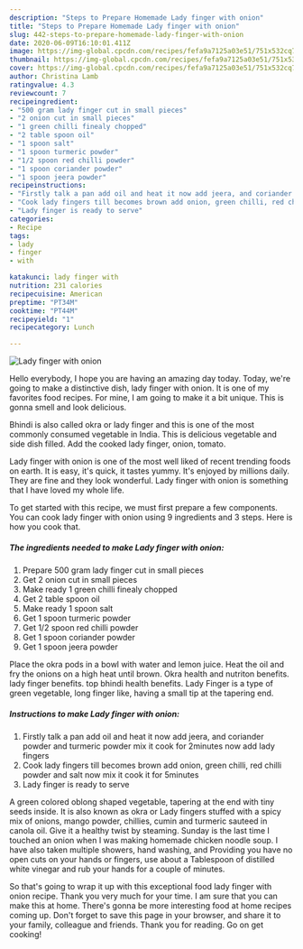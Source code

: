```yaml
---
description: "Steps to Prepare Homemade Lady finger with onion"
title: "Steps to Prepare Homemade Lady finger with onion"
slug: 442-steps-to-prepare-homemade-lady-finger-with-onion
date: 2020-06-09T16:10:01.411Z
image: https://img-global.cpcdn.com/recipes/fefa9a7125a03e51/751x532cq70/lady-finger-with-onion-recipe-main-photo.jpg
thumbnail: https://img-global.cpcdn.com/recipes/fefa9a7125a03e51/751x532cq70/lady-finger-with-onion-recipe-main-photo.jpg
cover: https://img-global.cpcdn.com/recipes/fefa9a7125a03e51/751x532cq70/lady-finger-with-onion-recipe-main-photo.jpg
author: Christina Lamb
ratingvalue: 4.3
reviewcount: 7
recipeingredient:
- "500 gram lady finger cut in small pieces"
- "2 onion cut in small pieces"
- "1 green chilli finealy chopped"
- "2 table spoon oil"
- "1 spoon salt"
- "1 spoon turmeric powder"
- "1/2 spoon red chilli powder"
- "1 spoon coriander powder"
- "1 spoon jeera powder"
recipeinstructions:
- "Firstly talk a pan add oil and heat it now add jeera, and coriander powder and turmeric powder mix it cook for 2minutes now add lady fingers"
- "Cook lady fingers till becomes brown add onion, green chilli, red chilli powder and salt now mix it cook it for 5minutes"
- "Lady finger is ready to serve"
categories:
- Recipe
tags:
- lady
- finger
- with

katakunci: lady finger with 
nutrition: 231 calories
recipecuisine: American
preptime: "PT34M"
cooktime: "PT44M"
recipeyield: "1"
recipecategory: Lunch

---
```



![Lady finger with onion](https://img-global.cpcdn.com/recipes/fefa9a7125a03e51/751x532cq70/lady-finger-with-onion-recipe-main-photo.jpg)

Hello everybody, I hope you are having an amazing day today. Today, we're going to make a distinctive dish, lady finger with onion. It is one of my favorites food recipes. For mine, I am going to make it a bit unique. This is gonna smell and look delicious.

Bhindi is also called okra or lady finger and this is one of the most commonly consumed vegetable in India. This is delicious vegetable and side dish filled. Add the cooked lady finger, onion, tomato.

Lady finger with onion is one of the most well liked of recent trending foods on earth. It is easy, it's quick, it tastes yummy. It's enjoyed by millions daily. They are fine and they look wonderful. Lady finger with onion is something that I have loved my whole life.


To get started with this recipe, we must first prepare a few components. You can cook lady finger with onion using 9 ingredients and 3 steps. Here is how you cook that.

<!--inarticleads1-->

##### The ingredients needed to make Lady finger with onion:

1. Prepare 500 gram lady finger cut in small pieces
1. Get 2 onion cut in small pieces
1. Make ready 1 green chilli finealy chopped
1. Get 2 table spoon oil
1. Make ready 1 spoon salt
1. Get 1 spoon turmeric powder
1. Get 1/2 spoon red chilli powder
1. Get 1 spoon coriander powder
1. Get 1 spoon jeera powder


Place the okra pods in a bowl with water and lemon juice. Heat the oil and fry the onions on a high heat until brown. Okra health and nutriton benefits. lady finger benefits. top bhindi health benefits. Lady Finger is a type of green vegetable, long finger like, having a small tip at the tapering end. 

<!--inarticleads2-->

##### Instructions to make Lady finger with onion:

1. Firstly talk a pan add oil and heat it now add jeera, and coriander powder and turmeric powder mix it cook for 2minutes now add lady fingers
1. Cook lady fingers till becomes brown add onion, green chilli, red chilli powder and salt now mix it cook it for 5minutes
1. Lady finger is ready to serve


A green colored oblong shaped vegetable, tapering at the end with tiny seeds inside. It is also known as okra or Lady fingers stuffed with a spicy mix of onions, mango powder, chillies, cumin and turmeric sauteed in canola oil. Give it a healthy twist by steaming. Sunday is the last time I touched an onion when I was making homemade chicken noodle soup. I have also taken multiple showers, hand washing, and Providing you have no open cuts on your hands or fingers, use about a Tablespoon of distilled white vinegar and rub your hands for a couple of minutes. 

So that's going to wrap it up with this exceptional food lady finger with onion recipe. Thank you very much for your time. I am sure that you can make this at home. There's gonna be more interesting food at home recipes coming up. Don't forget to save this page in your browser, and share it to your family, colleague and friends. Thank you for reading. Go on get cooking!
